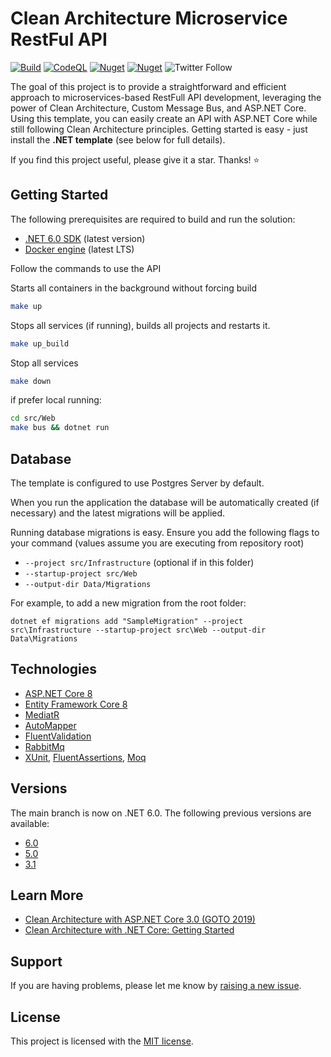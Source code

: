 # Clean Architecture Microservice RestFul API

[![Build](https://github.com/lismaroliveira1/RabbitMq_ASPNET/actions/workflows/build.yml/badge.svg)](https://github.com/lismaroliveira1/RabbitMq_ASPNET/actions/workflows/build.yml)
[![CodeQL](https://github.com/lismaroliveira1/RabbitMq_ASPNET/actions/workflows/codeql.yml/badge.svg)](https://github.com/lismaroliveira1/RabbitMq_ASPNET/actions/workflows/codeql.yml)
[![Nuget](https://img.shields.io/nuget/v/Clean.Architecture.Solution.Template?label=NuGet)](https://www.nuget.org/packages/Clean.Architecture.Solution.Template)
[![Nuget](https://img.shields.io/nuget/dt/Clean.Architecture.Solution.Template?label=Downloads)](https://www.nuget.org/packages/Clean.Architecture.Solution.Template)
![Twitter Follow](https://img.shields.io/twitter/follow/jasontaylordev?label=Follow&style=social)

The goal of this project is to provide a straightforward and efficient approach to microservices-based RestFull API development, leveraging the power of Clean Architecture, Custom Message Bus, and ASP.NET Core. Using this template, you can easily create an API with ASP.NET Core while still following Clean Architecture principles. Getting started is easy - just install the **.NET template** (see below for full details).

If you find this project useful, please give it a star. Thanks! ⭐

## Getting Started

The following prerequisites are required to build and run the solution:

- [.NET 6.0 SDK](https://dotnet.microsoft.com/download/dotnet/6.0) (latest version)
- [Docker engine](https://docs.docker.com/?_gl=1*rfa4kg*_ga*ODk5MTI2MjY2LjE3MTI5MzMzOTc.*_ga_XJWPQMJYHQ*MTcxNDEzNjQ5OS42LjEuMTcxNDEzNjUwMS41OC4wLjA.) (latest LTS)

Follow the commands to use the API

Starts all containers in the background without forcing build
```bash
make up
```

Stops all services (if running), builds all projects and restarts it.
```bash
make up_build
```

Stop all services
```bash
make down
```

if prefer local running:
```bash
cd src/Web
make bus && dotnet run
```

## Database

The template is configured to use Postgres Server by default.

When you run the application the database will be automatically created (if necessary) and the latest migrations will be applied.

Running database migrations is easy. Ensure you add the following flags to your command (values assume you are executing from repository root)

* `--project src/Infrastructure` (optional if in this folder)
* `--startup-project src/Web`
* `--output-dir Data/Migrations`

For example, to add a new migration from the root folder:

 `dotnet ef migrations add "SampleMigration" --project src\Infrastructure --startup-project src\Web --output-dir Data\Migrations`


## Technologies

* [ASP.NET Core 8](https://docs.microsoft.com/en-us/aspnet/core/introduction-to-aspnet-core)
* [Entity Framework Core 8](https://docs.microsoft.com/en-us/ef/core/)
* [MediatR](https://github.com/jbogard/MediatR)
* [AutoMapper](https://automapper.org/)
* [FluentValidation](https://fluentvalidation.net/)
* [RabbitMq](https://www.rabbitmq.com)
* [XUnit](https://xunit.net), [FluentAssertions](https://fluentassertions.com/), [Moq](https://github.com/moq)

## Versions
The main branch is now on .NET 6.0. The following previous versions are available:

* [6.0](https://github.com/lismaroliveira1/RabbitMq_ASPNET/tree/net6.0)
* [5.0](https://github.com/lismaroliveira1/RabbitMq_ASPNET/tree/net5.0)
* [3.1](https://github.com/lismaroliveira1/RabbitMq_ASPNET/tree/netcore3.1)

## Learn More

* [Clean Architecture with ASP.NET Core 3.0 (GOTO 2019)](https://youtu.be/dK4Yb6-LxAk)
* [Clean Architecture with .NET Core: Getting Started](https://jasontaylor.dev/clean-architecture-getting-started/)

## Support

If you are having problems, please let me know by [raising a new issue](https://github.com/lismaroliveira1/RabbitMq_ASPNET/issues/new/choose).

## License

This project is licensed with the [MIT license](LICENSE).
